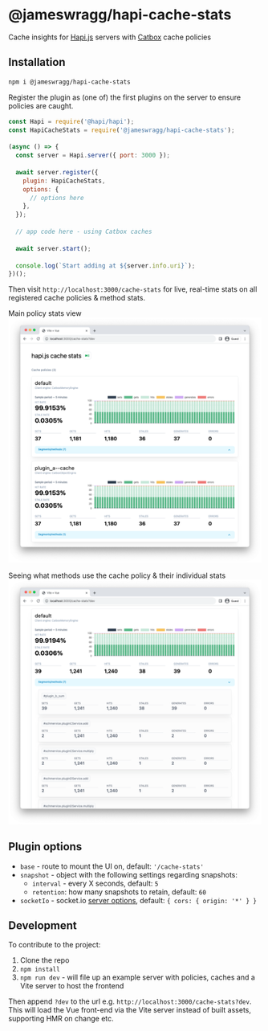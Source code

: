 # @jameswragg/hapi-cache-stats

Cache insights for [Hapi.js](https://hapi.dev/) servers with [Catbox](https://hapi.dev/tutorials/caching/?lang=en_US#server-side) cache policies

## Installation

```bash
npm i @jameswragg/hapi-cache-stats
```

Register the plugin as (one of) the first plugins on the server to ensure policies are caught.

```javascript
const Hapi = require('@hapi/hapi');
const HapiCacheStats = require('@jameswragg/hapi-cache-stats');

(async () => {
  const server = Hapi.server({ port: 3000 });

  await server.register({
    plugin: HapiCacheStats,
    options: {
      // options here
    },
  });

  // app code here - using Catbox caches

  await server.start();

  console.log(`Start adding at ${server.info.uri}`);
})();
```

Then visit `http://localhost:3000/cache-stats` for live, real-time stats on all registered cache policies & method stats.

Main policy stats view
![screenshot of policy stats](./images/screenshot1.png)

Seeing what methods use the cache policy & their individual stats
![screenshot showing the method stats](./images/screenshot2.png)

## Plugin options

- `base` - route to mount the UI on, default: `'/cache-stats'`
- `snapshot` - object with the following settings regarding snapshots:
  - `interval` - every X seconds, default: `5`
  - `retention`: how many snapshots to retain, default: `60`
- `socketIo` - socket.io [server options](https://socket.io/docs/v4/server-options/), default: `{ cors: { origin: '*' } }`

## Development

To contribute to the project:

1. Clone the repo
2. `npm install`
3. `npm run dev` - will file up an example server with policies, caches and a Vite server to host the frontend

Then append `?dev` to the url e.g. `http://localhost:3000/cache-stats?dev`. This will load the Vue front-end via the Vite server instead of built assets, supporting HMR on change etc.
